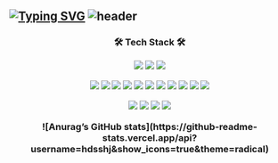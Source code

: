 [![Typing SVG](https://readme-typing-svg.herokuapp.com?font=Helvetica&color=%23067AD4&size=25&center=true&lines=I'm+Front+-+End+Developer+WooSeok)](https://git.io/typing-svg)
![header](https://capsule-render.vercel.app/api?type=slice&color=auto&height=150&section=header&text=WooSeok&fontSize=70&animation=twinkling)
---
<div align=center>
<h3>🛠 Tech Stack 🛠</h>
 <p></p>
<p>
<img src= “https://img.shields.io/static/v1?style=for-the-badge&message=Spring+Boot&color=6DB33F&logo=Spring+Boot&logoColor=FFFFFF&label=” width=“90" height=“30”/>
 <img src= “https://img.shields.io/badge/java-%23ED8B00.svg?style=for-the-badge&logo=java&logoColor=white” width=“70” height=“30"/>
<img src= “https://img.shields.io/badge/spring-%236DB33F.svg?style=for-the-badge&logo=spring&logoColor=white” width=“70" height=“30”/>
</p>
<p>
<img src= “https://img.shields.io/badge/mysql-%2300f.svg?style=for-the-badge&logo=mysql&logoColor=white” width=“70” height=“30"/>
<img src= “https://img.shields.io/badge/AWS-%23FF9900.svg?style=for-the-badge&logo=amazon-aws&logoColor=white” width=“70" height=“30”/>
<img src= “https://img.shields.io/badge/Google%20Chrome-4285F4?style=for-the-badge&logo=GoogleChrome&logoColor=white” width=“90” height=“30"/>
<img src= “https://img.shields.io/badge/Notion-%23000000.svg?style=for-the-badge&logo=notion&logoColor=white” width=“70" height=“30”/>
<img src= “https://img.shields.io/badge/Gradle-02303A.svg?style=for-the-badge&logo=Gradle&logoColor=white” width=“70” height=“30"/>
<img src= “https://img.shields.io/badge/Ubuntu-E95420?style=for-the-badge&logo=ubuntu&logoColor=white” width=“70" height=“30”/>
<img src= “https://img.shields.io/badge/Slack-4A154B?style=for-the-badge&logo=slack&logoColor=white” width=“70” height=“30"/>
<img src= “https://img.shields.io/badge/Gmail-D14836?style=for-the-badge&logo=gmail&logoColor=white” width=“70" height=“30”/>
<img src= “https://img.shields.io/badge/Facebook-%231877F2.svg?style=for-the-badge&logo=Facebook&logoColor=white” width=“70” height=“30"/>
<img src= “https://img.shields.io/badge/github-%23121011.svg?style=for-the-badge&logo=github&logoColor=white” width=“70" height=“30”/>
<img src= “https://img.shields.io/badge/git-%23F05033.svg?style=for-the-badge&logo=git&logoColor=white” width=“70” height=“30"/>
<p>
<img src= “https://img.shields.io/badge/IntelliJIDEA-000000.svg?style=for-the-badge&logo=intellij-idea&logoColor=white” width=“90" height=“30”/>
<img src= “https://img.shields.io/badge/Visual%20Studio%20Code-0078d7.svg?style=for-the-badge&logo=visual-studio-code&logoColor=white” width=“90” height=“30"/>
<img src= “https://img.shields.io/badge/mac%20os-000000?style=for-the-badge&logo=macos&logoColor=F0F0F0” width=“70" height=“30”/>
<img src= “https://img.shields.io/badge/Windows-0078D6?style=for-the-badge&logo=windows&logoColor=white” width=“70” height=“30"/>
</p>
![Anurag’s GitHub stats](https://github-readme-stats.vercel.app/api?username=hdsshj&show_icons=true&theme=radical)
</div>
